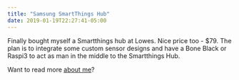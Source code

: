 ```yaml
---
title: "Samsung SmartThings Hub"
date: 2019-01-19T22:27:41-05:00
---
```


Finally bought myself a Smartthings hub at Lowes. Nice price too - $79.
The plan is to integrate some custom sensor designs and have a Bone Black or Raspi3 to act as man in the middle to the Smartthings Hub.

Want to read more [about me](/about)?